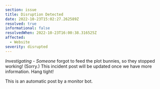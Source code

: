 ```yaml
---
section: issue
title: Disruption Detected
date: 2022-10-23T15:02:27.262589Z
resolved: true
informational: false
resolvedWhen: 2022-10-23T16:00:38.316525Z
affected:
  - Website
severity: disrupted
---
```

*Investigating* - _Someone_ forgot to feed the plot bunnies, so they stopped working! (Sorry.) This incident post will be updated once we have more information. Hang tight!

This is an automatic post by a monitor bot.
        